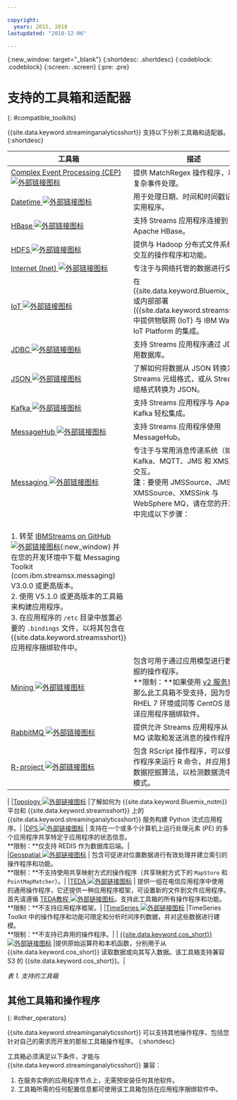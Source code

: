 ```yaml
---

copyright:
  years: 2015, 2018
lastupdated: "2018-12-06"

---
```


<!-- Attribute definitions -->
{:new_window: target="_blank"}
{:shortdesc: .shortdesc}
{:codeblock: .codeblock}
{:screen: .screen}
{:pre: .pre}

# 支持的工具箱和适配器
{: #compatible_toolkits}

{{site.data.keyword.streaminganalyticsshort}} 支持以下分析工具箱和适配器。
{:shortdesc}

|工具箱|描述|
| --------------------------------| --------------------------|
|[Complex Event Processing (CEP) ![外部链接图标](../../icons/launch-glyph.svg "外部链接图标")](https://ibm.co/2zOwODa)    |	提供 MatchRegex 操作程序，以执行复杂事件处理。|
|[Datetime ![外部链接图标](../../icons/launch-glyph.svg "外部链接图标")](https://ibmstreams.github.io/streamsx.datetime/)	|	用于处理日期、时间和时间戳记的一组实用程序。|
|[HBase ![外部链接图标](../../icons/launch-glyph.svg "外部链接图标")](http://ibmstreams.github.io/streamsx.hbase/)        |支持 Streams 应用程序连接到 Apache HBase。|
|[HDFS ![外部链接图标](../../icons/launch-glyph.svg "外部链接图标")](http://ibmstreams.github.io/streamsx.hdfs/)          |提供与 Hadoop 分布式文件系统进行交互的操作程序和功能。|
|[Internet (Inet) ![外部链接图标](../../icons/launch-glyph.svg "外部链接图标")](http://ibmstreams.github.io/streamsx.inet)|专注于与网络托管的数据进行交互。|
|[IoT ![外部链接图标](../../icons/launch-glyph.svg "外部链接图标")](http://ibmstreams.github.io/streamsx.iot/)            |在 {{site.data.keyword.Bluemix_notm}} 或内部部署 ({{site.data.keyword.streamsshort}}) 中提供物联网 (IoT) 与 IBM Watson IoT Platform 的集成。|
|[JDBC ![外部链接图标](../../icons/launch-glyph.svg "外部链接图标")](http://ibmstreams.github.io/streamsx.jdbc/)          |支持 Streams 应用程序通过 JDBC 使用数据库。|
|[JSON ![外部链接图标](../../icons/launch-glyph.svg "外部链接图标")](http://ibmstreams.github.io/streamsx.json/)          |了解如何将数据从 JSON 转换为 Streams 元组格式，或从 Streams 元组格式转换为 JSON。|
|[Kafka ![外部链接图标](../../icons/launch-glyph.svg "外部链接图标")](https://ibmstreams.github.io/streamsx.kafka/)       |支持 Streams 应用程序与 Apache Kafka 轻松集成。|
|[MessageHub ![外部链接图标](../../icons/launch-glyph.svg "外部链接图标")](https://ibmstreams.github.io/streamsx.messagehub/) |支持 Streams 应用程序使用 MessageHub。|
|[Messaging ![外部链接图标](../../icons/launch-glyph.svg "外部链接图标")](https://ibmstreams.github.io/streamsx.messaging/)   |  	专注于与常用消息传递系统（如 Kafka、MQTT、JMS 和 XMS）进行交互。<br>**注**：要使用 JMSSource、JMSSink、XMSSource、XMSSink 与 WebSphere MQ，请在您的开发环境中完成以下步骤：
<br>1. 转至 [IBMStreams on GitHub ![外部链接图标](../../icons/launch-glyph.svg "外部链接图标")](https://github.com/IBMStreams){:new_window} 并在您的开发环境中下载 Messaging Toolkit (com.ibm.streamsx.messaging) V3.0.0 或更高版本。<br>2. 使用 V5.1.0 或更高版本的工具箱来构建应用程序。<br>3. 在应用程序的 `/etc` 目录中放置必要的 `.bindings` 文件，以将其包含在 {{site.data.keyword.streamsshort}} 应用程序捆绑软件中。|
|[Mining ![外部链接图标](../../icons/launch-glyph.svg "外部链接图标")](https://ibm.co/2rj2lKw)              	   	            |包含可用于通过应用模型进行数据流挖掘的操作程序。<br> **限制：**如果使用 [v2 服务套餐](/docs/services/StreamingAnalytics/service_plans.html)，那么此工具箱不受支持，因为您必须在 RHEL 7 环境或同等 CentOS 版本中编译应用程序捆绑软件。|
|[RabbitMQ ![外部链接图标](../../icons/launch-glyph.svg "外部链接图标")](https://ibmstreams.github.io/streamsx.rabbitmq/) |提供允许 Streams 应用程序从 Rabbit MQ 读取和发送消息的操作程序。|
|[R-project ![外部链接图标](../../icons/launch-glyph.svg "外部链接图标")](https://ibm.co/2rj2lKw)          	   	              |包含 RScript 操作程序，可以使用该操作程序来运行 R 命令，并应用复杂的数据挖掘算法，以检测数据流中的相关模式。
|
|[Topology ![外部链接图标](../../icons/launch-glyph.svg "外部链接图标")](http://ibmstreams.github.io/streamsx.topology/) |了解如何为 {{site.data.keyword.Bluemix_notm}} 平台和 {{site.data.keyword.streamsshort}} 上的 {{site.data.keyword.streaminganalyticsshort}} 服务构建 Python 流式应用程序。|
|[DPS ![外部链接图标](../../icons/launch-glyph.svg "外部链接图标")](http://ibmstreams.github.io/streamsx.dps/) |	 支持在一个或多个计算机上运行处理元素 (PE) 的多个应用程序共享特定于应用程序的状态信息。<br>**限制：**仅支持 REDIS 作为数据库后端。| 	 	 	
|[Geospatial ![外部链接图标](../../icons/launch-glyph.svg "外部链接图标")](https://ibm.co/2KWf6nd) 	     |	包含可促进对位置数据进行有效处理并建立索引的操作程序和功能。<br>**限制：**不支持使用共享映射方式的操作程序（共享映射方式下的 `MapStore` 和 `PointMapMatcher`）。|
|[TEDA ![外部链接图标](../../icons/launch-glyph.svg "外部链接图标")](https://ibm.co/2FYeTRL)	   | 	提供一组在电信应用程序中使用的通用操作程序，它还提供一种应用程序框架，可设置新的文件到文件应用程序。
首先请遵循 [TEDA教程 ![外部链接图标](../../icons/launch-glyph.svg "外部链接图标")](http://ibmstreams.github.io/streamsx.tutorial.teda/)。支持此工具箱的所有操作程序和功能。<br>**限制：**不支持应用程序框架。|
|[TimeSeries ![外部链接图标](../../icons/launch-glyph.svg "外部链接图标")](https://ibm.co/2FXzsgX)	 	  |TimeSeries Toolkit 中的操作程序和功能可限定和分析时间序列数据，并对这些数据进行建模。<br>**限制：**不支持已弃用的操作程序。|
| [{{site.data.keyword.cos_short}} ![外部链接图标](../../icons/launch-glyph.svg "外部链接图标")](https://bit.ly/2Ggp03T)	 	  |提供原始运算符和本机函数，分别用于从
{{site.data.keyword.cos_short}} 读取数据或向其写入数据。该工具箱支持兼容 S3 的 {{site.data.keyword.cos_short}}。|

*表 1. 支持的工具箱*

## 其他工具箱和操作程序
{: #other_operators}

{{site.data.keyword.streaminganalyticsshort}} 可以支持其他操作程序，包括您针对自己的需求而开发的那些工具箱操作程序。
{:shortdesc}

工具箱必须满足以下条件，才能与 {{site.data.keyword.streaminganalyticsshort}} 兼容：

1. 在服务实例的应用程序节点上，无需预安装任何其他软件。
2. 工具箱所需的任何配置信息都可使用该工具箱包括在应用程序捆绑软件中。

